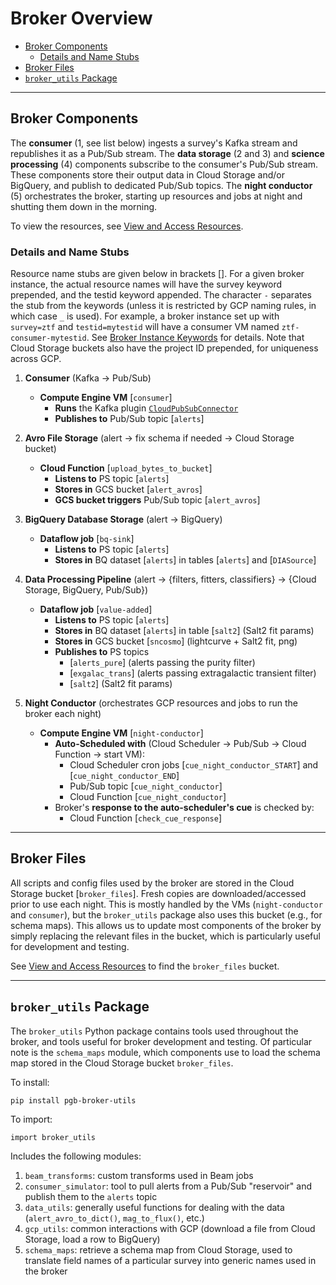 # Broker Overview

- [Broker Components](#broker-components)
    - [Details and Name Stubs](#details-and-name-stubs)
- [Broker Files](#broker-files)
- [`broker_utils` Package](#broker_utils-package)

---

## Broker Components

The __consumer__ (1, see list below) ingests a survey's Kafka stream and republishes it as a Pub/Sub stream.
The __data storage__ (2 and 3) and __science processing__ (4) components subscribe to the consumer's Pub/Sub stream. These components store their output data in Cloud Storage and/or BigQuery, and publish to dedicated Pub/Sub topics.
The __night conductor__ (5) orchestrates the broker, starting up resources and jobs at night and shutting them down in the morning.

To view the resources, see [View and Access Resources](../run-a-broker-instance/view-resources.md).

### Details and Name Stubs

Resource name stubs are given below in brackets [].
For a given broker instance, the actual resource names will have the survey keyword prepended, and the testid keyword appended.
The character `-` separates the stub from the keywords (unless it is restricted by GCP naming rules, in which case `_` is used).
For example, a broker instance set up with `survey=ztf` and `testid=mytestid` will have a consumer VM named `ztf-consumer-mytestid`.
See [Broker Instance Keywords](broker-instance-keywords.md) for details.
Note that Cloud Storage buckets also have the project ID prepended, for uniqueness across GCP.

1. __Consumer__ (Kafka -> Pub/Sub)
    - __Compute Engine VM__  [`consumer`]
        - __Runs__  the Kafka plugin [`CloudPubSubConnector`](https://github.com/GoogleCloudPlatform/pubsub/tree/master/kafka-connector)
        - __Publishes to__ Pub/Sub topic  [`alerts`]

2. __Avro File Storage__ (alert -> fix schema if needed -> Cloud Storage bucket)
    - __Cloud Function__ [`upload_bytes_to_bucket`]
        - __Listens to__ PS topic [`alerts`]
        - __Stores in__ GCS bucket [`alert_avros`]
        - __GCS bucket triggers__ Pub/Sub topic [`alert_avros`]

3. __BigQuery Database Storage__ (alert -> BigQuery)
    - __Dataflow job__ [`bq-sink`]
        - __Listens to__ PS topic [`alerts`]
        - __Stores in__ BQ dataset [`alerts`] in tables [`alerts`] and [`DIASource`]

4. __Data Processing Pipeline__ (alert -> {filters, fitters, classifiers} -> {Cloud Storage, BigQuery, Pub/Sub})
    - __Dataflow job__ [`value-added`]
        - __Listens to__ PS topic [`alerts`]
        - __Stores in__ BQ dataset [`alerts`] in table [`salt2`] (Salt2 fit params)
        - __Stores in__ GCS bucket [`sncosmo`] (lightcurve + Salt2 fit, png)
        - __Publishes to__ PS topics
            - [`alerts_pure`] (alerts passing the purity filter)
            - [`exgalac_trans`] (alerts passing extragalactic transient filter)
            - [`salt2`] (Salt2 fit params)

5. __Night Conductor__ (orchestrates GCP resources and jobs to run the broker each night)
    - __Compute Engine VM__  [`night-conductor`]
        - __Auto-Scheduled with__ (Cloud Scheduler -> Pub/Sub -> Cloud Function -> start VM):
            - Cloud Scheduler cron jobs [`cue_night_conductor_START`] and [`cue_night_conductor_END`]
            - Pub/Sub topic [`cue_night_conductor`]
            - Cloud Function [`cue_night_conductor`]
        - Broker's __response to the auto-scheduler's cue__ is checked by:
            - Cloud Function [`check_cue_response`]

---

## Broker Files

All scripts and config files used by the broker are stored in the Cloud Storage bucket [`broker_files`].
Fresh copies are downloaded/accessed prior to use each night.
This is mostly handled by the VMs (`night-conductor` and `consumer`), but the `broker_utils` package also uses this bucket (e.g., for schema maps).
This allows us to update most components of the broker by simply replacing the relevant files in the bucket, which is particularly useful for development and testing.

See [View and Access Resources](../run-a-broker-instance/view-resources.md) to find the `broker_files` bucket.

---

## `broker_utils` Package

The `broker_utils` Python package contains tools used throughout the broker, and tools useful for broker development and testing.
Of particular note is the `schema_maps` module, which components use to load the schema map stored in the Cloud Storage bucket `broker_files`.

To install:

`pip install pgb-broker-utils`

To import:

`import broker_utils`

Includes the following modules:
1) `beam_transforms`: custom transforms used in Beam jobs
2) `consumer_simulator`: tool to pull alerts from a Pub/Sub "reservoir" and publish them to the `alerts` topic
3) `data_utils`: generally useful functions for dealing with the data (`alert_avro_to_dict()`, `mag_to_flux()`, etc.)
4) `gcp_utils`: common interactions with GCP (download a file from Cloud Storage, load a row to BigQuery)
5) `schema_maps`: retrieve a schema map from Cloud Storage, used to translate field names of a particular survey into generic names used in the broker
